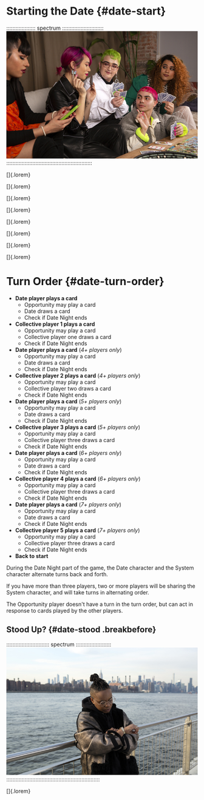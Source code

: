 # Starting the Date {#date-start}

::::::::::::::::::: spectrum :::::::::::::::::::::::::::
![Let's get this party started!](art/spectrum/group-cards-2.jpg)
::::::::::::::::::::::::::::::::::::::::::::::::::::::::

[]{.lorem}

[]{.lorem}

[]{.lorem}

[]{.lorem}

[]{.lorem}

[]{.lorem}

[]{.lorem}

[]{.lorem}

# Turn Order {#date-turn-order}

- **Date player plays a card**
  - Opportunity may play a card
  - Date draws a card
  - Check if Date Night ends
- **Collective player 1 plays a card**
  - Opportunity may play a card
  - Collective player one draws a card
  - Check if Date Night ends
- **Date player plays a card** (*4+ players only*)
  - Opportunity may play a card
  - Date draws a card
  - Check if Date Night ends
- **Collective player 2 plays a card** (*4+ players only*)
  - Opportunity may play a card
  - Collective player two draws a card
  - Check if Date Night ends
- **Date player plays a card** (*5+ players only*)
  - Opportunity may play a card
  - Date draws a card
  - Check if Date Night ends
- **Collective player 3 plays a card** (*5+ players only*)
  - Opportunity may play a card
  - Collective player three draws a card
  - Check if Date Night ends
- **Date player plays a card** (*6+ players only*)
  - Opportunity may play a card
  - Date draws a card
  - Check if Date Night ends
- **Collective player 4 plays a card** (*6+ players only*)
  - Opportunity may play a card
  - Collective player three draws a card
  - Check if Date Night ends
- **Date player plays a card** (*7+ players only*)
  - Opportunity may play a card
  - Date draws a card
  - Check if Date Night ends
- **Collective player 5 plays a card** (*7+ players only*)
  - Opportunity may play a card
  - Collective player three draws a card
  - Check if Date Night ends
- **Back to start**

During the Date Night part of the game, the Date character and the System 
character alternate turns back and forth.

If you have more than three players, two or more players will be sharing the
System character, and will take turns in alternating order.

The Opportunity player doesn't have a turn in the turn order, but can
act in response to cards played by the other players.

## Stood Up? {#date-stood .breakbefore}

:::::::::::::::::::::::::::: spectrum :::::::::::::::::::::::
![If the first three cards dealt to create the Status Stacks match, that means you've been stood up!](art/spectrum/watch.jpg)
:::::::::::::::::::::::::::::::::::::::::::::::::::::::::::::

[]{.lorem}

